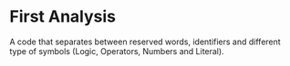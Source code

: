 # First Analysis
A code that separates between reserved words, identifiers and different type of symbols (Logic, Operators, Numbers and Literal).